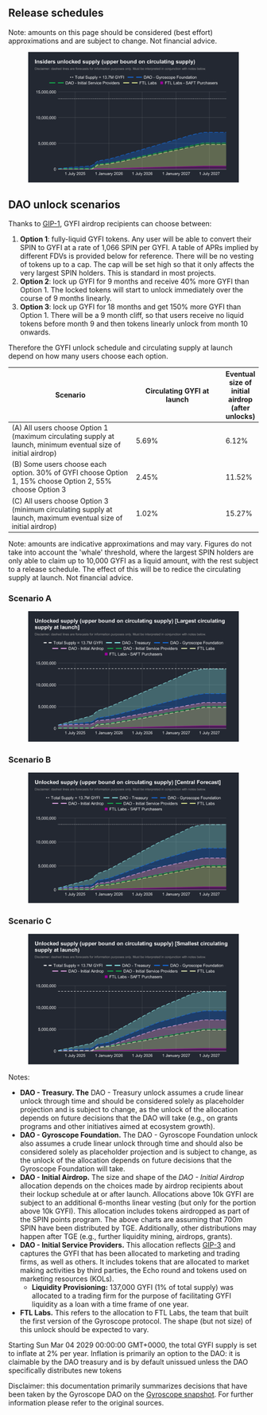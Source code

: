 ## Release schedules

Note: amounts on this page should be considered (best effort) approximations and are subject to change. Not financial advice.&#x20;

<figure><img src="../../assets/Insiders unlocked supply (upper bound on circulating supply).svg" alt=""><figcaption></figcaption></figure>

## DAO unlock scenarios

Thanks to [GIP-1](https://snapshot.box/#/s:gyrodao.eth/proposal/0xbd52d92a6972cd565abb24c79de9f5296258e1dc47374025966e8438c9ac11ce), GYFI airdrop recipients can choose between:

1. **Option 1**: fully-liquid GYFI tokens. Any user will be able to convert their SPIN to GYFI at a rate of 1,066 SPIN per GYFI. A table of APRs implied by different FDVs is provided below for reference. There will be no vesting of tokens up to a cap. The cap will be set high so that it only affects the very largest SPIN holders. This is standard in most projects.
2. **Option 2**: lock up GYFI for 9 months and receive 40% more GYFI than Option 1. The locked tokens will start to unlock immediately over the course of 9 months linearly.
3. **Option 3**: lock up GYFI for 18 months and get 150% more GYFI than Option 1. There will be a 9 month cliff, so that users receive no liquid tokens before month 9 and then tokens linearly unlock from month 10 onwards.

Therefore the GYFI unlock schedule and circulating supply at launch depend on how many users choose each option.&#x20;

<table data-full-width="true"><thead><tr><th width="294">Scenario</th><th width="199">Circulating GYFI at launch</th><th>Eventual size of initial airdrop (after unlocks)</th></tr></thead><tbody><tr><td>(A) All users choose Option 1 (maximum circulating supply at launch, minimum eventual size of initial airdrop)</td><td>5.69%</td><td>6.12%</td></tr><tr><td>(B) Some users choose each option. 30% of GYFI choose Option 1, 15% choose Option 2, 55% choose Option 3</td><td>2.45%</td><td>11.52%</td></tr><tr><td>(C) All users choose Option 3 (minimum circulating supply at launch, maximum eventual size of initial airdrop)</td><td>1.02%</td><td>15.27%</td></tr></tbody></table>

Note: amounts are indicative approximations and may vary. Figures do not take into account the 'whale' threshold, where the largest SPIN holders are only able to claim up to 10,000 GYFI as a liquid amount, with the rest subject to a release schedule. The effect of this will be to redice the circulating supply at launch. Not financial advice.&#x20;

### Scenario A

<figure><img src="../../assets/Unlocked supply (upper bound on circulating supply) [Largest circulating supply at launch] (2).svg" alt=""><figcaption></figcaption></figure>

### Scenario B

<figure><img src="../../assets/Unlocked supply (upper bound on circulating supply) [Central Forecast] (3).svg" alt=""><figcaption></figcaption></figure>

### Scenario C

<figure><img src="../../assets/Unlocked supply (upper bound on circulating supply) [Smallest circulating supply at launch) (2).svg" alt=""><figcaption></figcaption></figure>

Notes:

* **DAO - Treasury. The** DAO - Treasury unlock assumes a crude linear unlock through time and should be considered solely as placeholder projection and is subject to change, as the unlock of the allocation depends on future decisions that the DAO will take (e.g., on grants programs and other initiatives aimed at ecosystem growth).&#x20;
* **DAO - Gyroscope Foundation.** The DAO - Gyroscope Foundation unlock also assumes a crude linear unlock through time and should also be considered solely as placeholder projection and is subject to change, as the unlock of the allocation depends on future decisions that the Gyroscope Foundation will take.
* **DAO - Initial Airdrop.** The size and shape of the _DAO - Initial Airdrop_ allocation depends on the choices made by airdrop recipients about their lockup schedule at or after launch.  Allocations above 10k GYFI are subject to an additional 6-months linear vesting (but only for the portion above 10k GYFI). This allocation includes tokens airdropped as part of the SPIN points program. The above charts are assuming that 700m SPIN have been distributed by TGE. Additionally, other distributions may happen after TGE (e.g., further liquidity mining, airdrops, grants).&#x20;
* **DAO - Initial Service Providers.** This allocation reflects [GIP-3](https://snapshot.box/#/s:gyrodao.eth/proposal/0xf47755bd150414d540c6cb16f4a1e2e43097b72b09ebccc7113be8a128e4e5cc) and captures the GYFI that has been allocated to marketing and trading firms, as well as others. It includes tokens that are allocated to market making activities by third parties, the Echo round and tokens used on marketing resources (KOLs).&#x20;
  * **Liquidity Provisioning:** 137,000 GYFI (1% of total supply) was allocated to a trading firm for the purpose of facilitating GYFI liquidity as a loan with a time frame of one year.
* **FTL Labs.** This refers to the allocation to FTL Labs, the team that built the first version of the Gyroscope protocol. The shape (but not size) of this unlock should be expected to vary.

Starting Sun Mar 04 2029 00:00:00 GMT+0000, the total GYFI supply is set to inflate at 2% per year. Inflation is primarily an option to the DAO: it is claimable by the DAO treasury and is by default unissued unless the DAO specifically distributes new tokens

Disclaimer: this documentation primarily summarizes decisions that have been taken by the Gyroscope DAO on the [Gyroscope snapshot](https://snapshot.org/#/s:gyrodao.eth). For further information please refer to the original sources.

